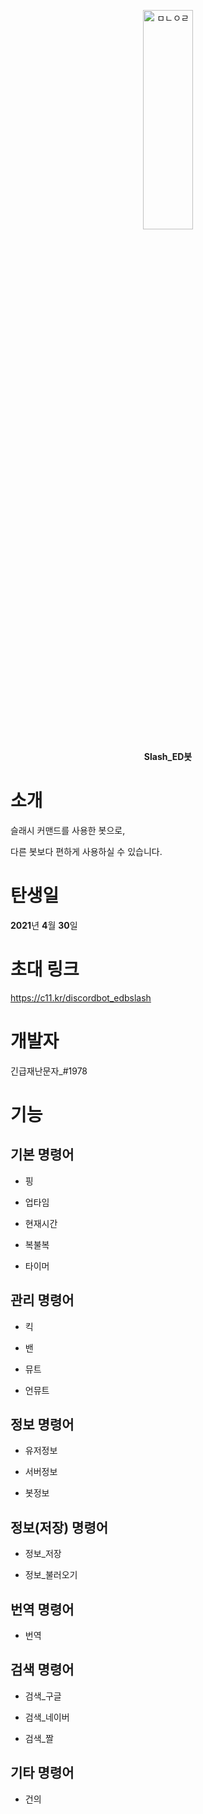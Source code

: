 <p align="center">
<img src="https://cdn.discordapp.com/avatars/837530519892787270/efd8cdc53a94915f59b576991ac886c1.webp?size=1024" width="40%" height="30%" title="Slash_ED봇" alt="ㅁㄴㅇㄹ">
</p>

<p align="center">
<b>Slash_ED봇</b>
</p>
</img></center>

소개
==

슬래시 커맨드를 사용한 봇으로,

다른 봇보다 편하게 사용하실 수 있습니다.

탄생일
==

**2021**년 **4**월 **30**일


초대 링크
==

https://c11.kr/discordbot_edbslash


개발자
==

긴급재난문자_#1978


기능
==

기본 명령어
--
- 핑

- 업타임

- 현재시간

- 복불복

- 타이머

관리 명령어
--
- 킥

- 밴

- 뮤트

- 언뮤트

정보 명령어
--
- 유저정보

- 서버정보

- 봇정보

정보(저장) 명령어
--
- 정보_저장

- 정보_불러오기

번역 명령어
--
- 번역

검색 명령어
--
- 검색_구글

- 검색_네이버

- 검색_짤


기타 명령어
--
- 건의
